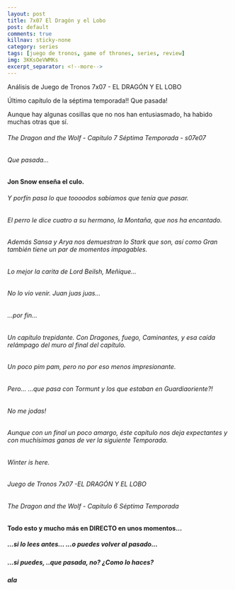 ```yaml
---
layout: post
title: 7x07 El Dragón y el Lobo
post: default
comments: true
killnav: sticky-none
category: series
tags: [juego de tronos, game of thrones, series, review]
img: 3KKsOeVWMKs
excerpt_separator: <!--more-->
---
```


Análisis de Juego de Tronos 7x07 - EL DRAGÓN Y EL LOBO

Último capítulo de la séptima temporada!! Que pasada!

Aunque hay algunas cosillas que no nos han entusiasmado, ha habido muchas otras que sí.

<!--more-->


###### The Dragon and the Wolf - Capítulo 7 Séptima Temporada - s07e07
###### Que pasada...

#### Jon Snow enseña el culo.
###### Y porfín pasa lo que toooodos sabíamos que tenía que pasar.

###### El perro le dice cuatro a su hermano, la Montaña, que nos ha encantado.

###### Además Sansa y Arya nos demuestran lo Stark que son, así como Gran también tiene un par de momentos impagables.
###### Lo mejor la carita de Lord Beilsh, Meñique...
###### No lo vio venir. Juan juas juas...
###### ...por fin...

###### Un capítulo trepidante. Con Dragones, fuego, Caminantes, y esa caída relámpago del muro al final del capítulo.
###### Un poco pim pam, pero no por eso menos impresionante.
###### Pero... ...que pasa con Tormunt y los que estaban en Guardiaoriente?!
###### No me jodas!

###### Aunque con un final un poco amargo, éste capítulo nos deja expectantes y con muchísimas ganas de ver la siguiente Temporada.

###### Winter is here.

###### Juego de Tronos 7x07 -EL DRAGÓN Y EL LOBO
###### The Dragon and the Wolf - Capítulo 6 Séptima Temporada

#### Todo esto y mucho más en DIRECTO en unos momentos...
##### ...si lo lees antes... ...o puedes volver al pasado...
##### ...si puedes, ..que pasada, no? ¿Como lo haces?

##### ala